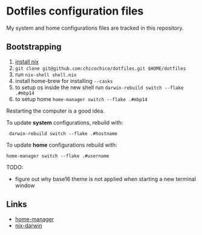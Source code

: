 # Dotfiles configuration files

My system and home configurations files are tracked in this repository.

## Bootstrapping
1. [install nix](https://nixos.org/download.html)
2. `git clone git@github.com:chicochico/dotfiles.git $HOME/dotfiles`
3. run `nix-shell shell.nix`
4. install home-brew for installing `--casks`
4. to setup os inside the new shell run `darwin-rebuild switch --flake .#mbp14`
5. to setup home `home-manager switch --flake .#mbp14`

Restarting the computer is a good idea.

To update **system** configurations, rebuild with:
```
 darwin-rebuild switch --flake .#hostname
 ```

To update **home** configurations rebuild with:
```
home-manager switch --flake .#username
```

TODO:
- figure out why base16 theme is not applied when starting a new terminal window

## Links
- [home-manager](https://github.com/nix-community/home-manager)
- [nix-darwin](https://github.com/LnL7/nix-darwin)

